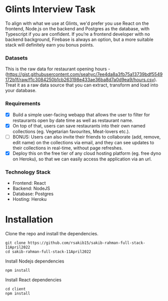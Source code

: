 # Glints Interview Task

To align with what we use at Glints, we'd prefer you use React on the frontend, Node.js on the backend and Postgres as the database, with Typescript if you are confident. If you’re a frontend developer with no backend background, Firebase is always an option, but a more suitable stack will definitely earn you bonus points.

### Datasets
This is the raw data for restaurant opening hours - (https://gist.githubusercontent.com/seahyc/7ee4da8a3fb75a13739bdf5549172b1f/raw/f1c3084250b1cb263198e433ae36ba8d7a0d9ea9/hours.csv). Treat it as a raw data source that you can extract, transform and load into your database. 

### Requirements
- [x] Build a simple user-facing webapp that allows the user to filter for restaurants open by date time as well as restaurant name. 
- [x] On top of that, users can save restaurants into their own named collections (eg. Vegetarian favourites, Meat-lovers etc.). 
- [ ] BONUS: Users can also invite their friends to collaborate (add, remove, edit name) on the collections via email, and they can see updates to their collections in real-time, without page refreshes.
- [x] Deploy this on the free tier of any cloud hosting platform (eg. free dyno on Heroku), so that we can easily access the application via an url.

### Technology Stack
- Frontend: React
- Backend: NodeJS
- Database: Postgres
- Hosting: Heroku

# Installation
Clone the repo and install the dependencies.

```
git clone https://github.com/rsakib15/sakib-rahman-full-stack-11April2022
cd sakib-rahman-full-stack-11April2022
```

Install Nodejs dependencies 

```
npm install 
```
Install React dependencies 

```
cd client
npm install 
```

